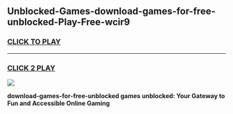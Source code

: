 
## Unblocked-Games-download-games-for-free-unblocked-Play-Free-wcir9
<h3>
<a href="https://premium76.site?title=download-games-for-free-unblocked&ref=20M">CLICK TO PLAY</a></h3>
<hr>

<h3>
<a href="https://premium76.site?title=download-games-for-free-unblocked&ref=20M">CLICK 2 PLAY</a>
  
</h3>

<a href="https://premium76.site?title=download-games-for-free-unblocked&ref=19M"><img src="https://clearcache.store/games.png"></a>


**download-games-for-free-unblocked games unblocked: Your Gateway to Fun and Accessible Online Gaming**
